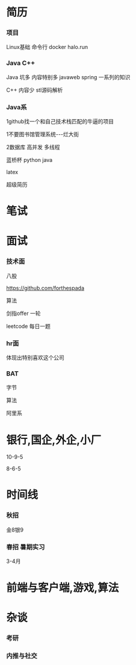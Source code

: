 # 简历

### 项目

Linux基础 命令行 docker  halo.run

### Java C++

Java 坑多 内容特别多 javaweb spring 一系列的知识

C++ 内容少  stl源码解析 

### Java系

1github找一个和自己技术栈匹配的牛逼的项目

1不要图书馆管理系统---烂大街

2数据库 高并发 多线程

蓝桥杯 python java

latex

超级简历



# 笔试



# 面试

### 技术面

八股

https://github.com/forthespada

算法

剑指offer 一轮

leetcode 每日一题 



### hr面

体现出特别喜欢这个公司



### BAT



字节

算法 

阿里系



# 银行,国企,外企,小厂



10-9-5

8-6-5  

# 时间线

### 秋招

金8银9

### 春招 暑期实习

3-4月



# 前端与客户端,游戏,算法



# 杂谈

### 考研

### 内推与社交









